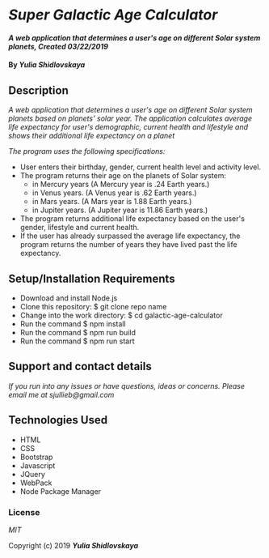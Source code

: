 # _Super Galactic Age Calculator_

#### _A web application that determines a user's age on different Solar system planets, Created 03/22/2019_

#### By _**Yulia Shidlovskaya**_

## Description

_A web application that determines a user's age on different Solar system planets based on planets' solar year. The application calculates average life expectancy for user's demographic, current health and lifestyle and shows their additional life expectancy on a planet_

_The program uses the following specifications:_

* User enters their birthday, gender, current health level and activity level.
* The program returns their age on the planets of Solar system:
  * in Mercury years (A Mercury year is .24 Earth years.)
  * in Venus years. (A Venus year is .62 Earth years.)
  * in Mars years. (A Mars year is 1.88 Earth years.)
  * in Jupiter years. (A Jupiter year is 11.86 Earth years.)
* The program returns additional life expectancy based on the user's gender, lifestyle and current health.
* If the user has already surpassed the average life expectancy, the program returns the number of years they have lived past the life expectancy.

## Setup/Installation Requirements


* Download and install Node.js
* Clone this repository: $ git clone repo name
* Change into the work directory: $ cd galactic-age-calculator
* Run the command $ npm install
* Run the command $ npm run build
* Run the command $ npm run start

## Support and contact details

_If you run into any issues or have questions, ideas or concerns. Please email me at sjullieb@gmail.com_

## Technologies Used

* HTML
* CSS
* Bootstrap
* Javascript
* JQuery
* WebPack
* Node Package Manager

### License

*MIT*

Copyright (c) 2019 **_Yulia Shidlovskaya_**
